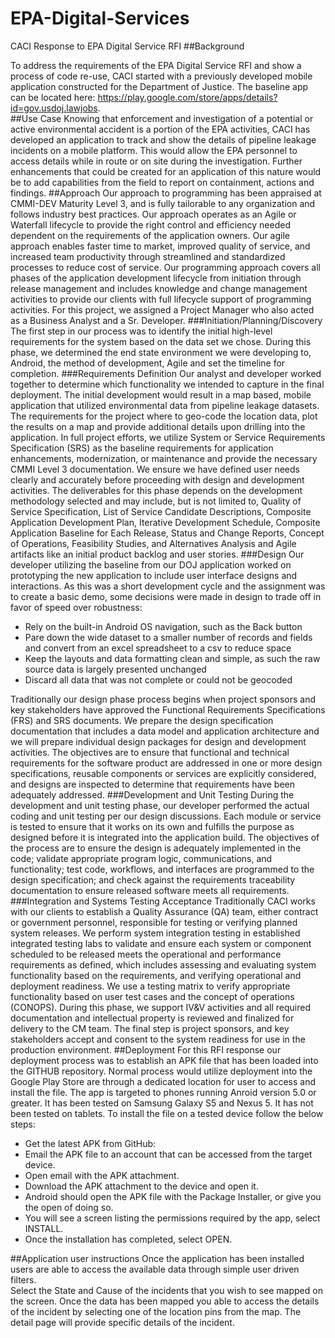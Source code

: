 # EPA-Digital-Services
CACI Response to EPA Digital Service RFI
##Background

To address the requirements of the EPA Digital Service RFI and show a process of code re-use, CACI started with a previously developed mobile application constructed for the Department of Justice.  The baseline app can be located here: https://play.google.com/store/apps/details?id=gov.usdoj.lawjobs.  
##Use Case
Knowing that enforcement and investigation of a potential or active environmental accident is a portion of the EPA activities, CACI has developed an application to track and show the details of pipeline leakage incidents on a mobile platform.  This would allow the EPA personnel to access details while in route or on site during the investigation.  Further enhancements that could be created for an application of this nature would be to add capabilities from the field to report on containment, actions and findings.
##Approach
Our approach to programming has been appraised at CMMI-DEV Maturity Level 3, and is fully tailorable to any organization and follows industry best practices.  Our approach operates as an Agile or Waterfall lifecycle to provide the right control and efficiency needed dependent on the requirements of the application owners. Our agile approach enables faster time to market, improved quality of service, and increased team productivity through streamlined and standardized processes to reduce cost of service.   Our programming approach covers all phases of the application development lifecycle from initiation through release management and includes knowledge and change management activities to provide our clients with full lifecycle support of programming activities.
For this project, we assigned a Project Manager who also acted as a Business Analyst and a Sr. Developer.
###Initiation/Planning/Discovery
The first step in our process was to identify the initial high-level requirements for the system based on the data set we chose.  During this phase, we determined the end state environment we were developing to, Android, the method of development, Agile and set the timeline for completion. 
###Requirements Definition
Our analyst and developer worked together to determine which functionality we intended to capture in the final deployment.  The initial development would result in a map based, mobile application that utilized environmental data from pipeline leakage datasets.  The requirements for the project where to geo-code the location data, plot the results on a map and provide additional details upon drilling into the application.
In full project efforts, we utilize System or Service Requirements Specification (SRS) as the baseline requirements for application enhancements, modernization, or maintenance and provide the necessary CMMI Level 3 documentation.  We ensure we have defined user needs clearly and accurately before proceeding with design and development activities. The deliverables for this phase depends on the development methodology selected and may include, but is not limited to, Quality of Service Specification, List of Service Candidate Descriptions, Composite Application Development Plan, Iterative Development Schedule, Composite Application Baseline for Each Release, Status and Change Reports, Concept of Operations, Feasibility Studies, and Alternatives Analysis and Agile artifacts like an initial product backlog and user stories.
###Design
Our developer utilizing the baseline from our DOJ application worked on prototyping the new application to include user interface designs and interactions. As this was a short development cycle and the assignment was to create a basic demo, some decisions were made in design to trade off in favor of speed over robustness:
 
-	Rely on the built-in Android OS navigation, such as the Back button
-	Pare down the wide dataset to a smaller number of records and fields and convert from an excel spreadsheet to a csv to reduce space
-	Keep the layouts and data formatting clean and simple, as such the raw source data is largely presented unchanged
-	Discard all data that was not complete or could not be geocoded 

Traditionally our design phase process begins when project sponsors and key stakeholders have approved the Functional Requirements Specifications (FRS) and SRS documents. We prepare the design specification documentation that includes a data model and application architecture and we will prepare individual design packages for design and development activities. The objectives are to ensure that functional and technical requirements for the software product are addressed in one or more design specifications, reusable components or services are explicitly considered, and designs are inspected to determine that requirements have been adequately addressed.
###Development and Unit Testing
During the development and unit testing phase, our developer performed the actual coding and unit testing per our design discussions. Each module or service is tested to ensure that it works on its own and fulfills the purpose as designed before it is integrated into the application build. 
The objectives of the process are to ensure the design is adequately implemented in the code; validate appropriate program logic, communications, and functionality; test code, workflows, and interfaces are programmed to the design specification; and check against the requirements traceability documentation to ensure released software meets all requirements. 
###Integration and Systems Testing Acceptance
Traditionally CACI works with our clients to establish a Quality Assurance (QA) team, either contract or government personnel, responsible for testing or verifying planned system releases. We perform system integration testing in established integrated testing labs to validate and ensure each system or component scheduled to be released meets the operational and performance requirements as defined, which includes assessing and evaluating system functionality based on the requirements, and verifying operational and deployment readiness. We use a testing matrix to verify appropriate functionality based on user test cases and the concept of operations (CONOPS). During this phase, we support IV&V activities and all required documentation and intellectual property is reviewed and finalized for delivery to the CM team. The final step is project sponsors, and key stakeholders accept and consent to the system readiness for use in the production environment. 
##Deployment
For this RFI response our deployment process was to establish an APK file that has been loaded into the GITHUB repository.  Normal process would utilize deployment into the Google Play Store are through a dedicated location for user to access and install the file.  The app is targeted to phones running Anroid version 5.0 or greater.  It has been tested on Samsung Galaxy S5 and Nexus 5.  It has not been tested on tablets. To install the file on a tested device follow the below steps:
-	Get the latest APK from GitHub: <link the the apk folder in GitHub>
-	Email the APK file to an account that can be accessed from the target device. 
-	Open email with the APK attachment.
-	Download the APK attachment to the device and open it.
-	Android should open the APK file with the Package Installer, or give you the open of doing so.
-	You will see a screen listing the permissions required by the app, select INSTALL.
-	Once the installation has completed, select OPEN.

##Application user instructions
Once the application has been installed users are able to access the available data through simple user driven filters.  
Select the State and Cause of the incidents that you wish to see mapped on the screen.
Once the data has been mapped you able to access the details of the incident by selecting one of the location pins from the map.
The detail page will provide specific details of the incident.


